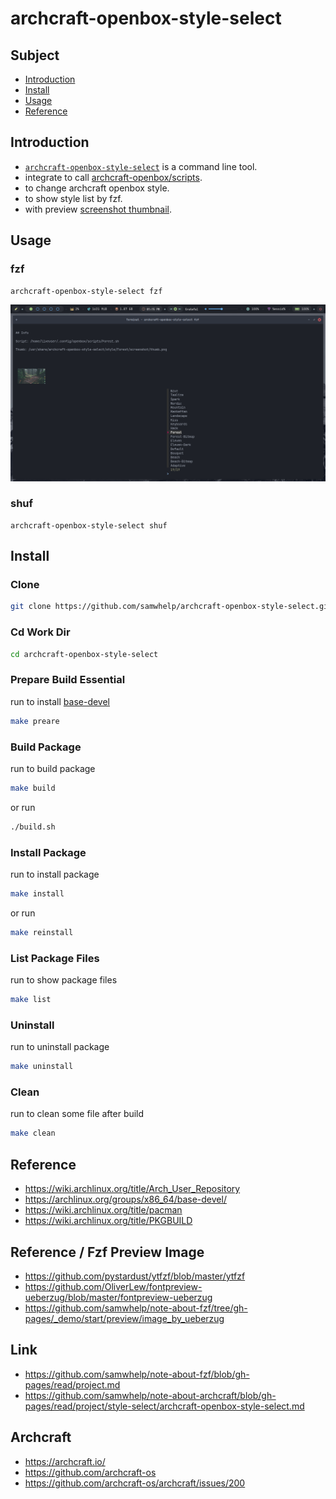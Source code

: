 # archcraft-openbox-style-select


## Subject

* [Introduction](#introduction)
* [Install](#install)
* [Usage](#usage)
* [Reference](#reference)


## Introduction

* [`archcraft-openbox-style-select`](files/archcraft-openbox-style-select) is a command line tool.
* integrate to call [archcraft-openbox/scripts](https://github.com/archcraft-os/archcraft-openbox/tree/main/files/scripts).
* to change archcraft openbox style.
* to show style list by fzf.
* with preview [screenshot thumbnail](https://github.com/samwhelp/archcraft-openbox-style-select/tree/main/files/share/style).

## Usage

### fzf

```
archcraft-openbox-style-select fzf
```

![screenshot](files/share/doc/img/screenshot-fzf.png)

### shuf

```
archcraft-openbox-style-select shuf
```


## Install

### Clone

``` sh
git clone https://github.com/samwhelp/archcraft-openbox-style-select.git
```

### Cd Work Dir

``` sh
cd archcraft-openbox-style-select
```

### Prepare Build Essential

run to install [base-devel](https://archlinux.org/groups/x86_64/base-devel/)

``` sh
make preare
```

### Build Package

run to build package

``` sh
make build
```

or run

``` sh
./build.sh
```

### Install Package


run to install package

``` sh
make install
```

or run

``` sh
make reinstall
```

### List Package Files

run to show package files

``` sh
make list
```

### Uninstall

run to uninstall package

``` sh
make uninstall
```

### Clean

run to clean some file after build

``` sh
make clean
```


## Reference

* https://wiki.archlinux.org/title/Arch_User_Repository
* https://archlinux.org/groups/x86_64/base-devel/
* https://wiki.archlinux.org/title/pacman
* https://wiki.archlinux.org/title/PKGBUILD


## Reference / Fzf Preview Image

* https://github.com/pystardust/ytfzf/blob/master/ytfzf
* https://github.com/OliverLew/fontpreview-ueberzug/blob/master/fontpreview-ueberzug
* https://github.com/samwhelp/note-about-fzf/tree/gh-pages/_demo/start/preview/image_by_ueberzug


## Link

* https://github.com/samwhelp/note-about-fzf/blob/gh-pages/read/project.md
* https://github.com/samwhelp/note-about-archcraft/blob/gh-pages/read/project/style-select/archcraft-openbox-style-select.md

## Archcraft

* https://archcraft.io/
* https://github.com/archcraft-os
* https://github.com/archcraft-os/archcraft/issues/200
